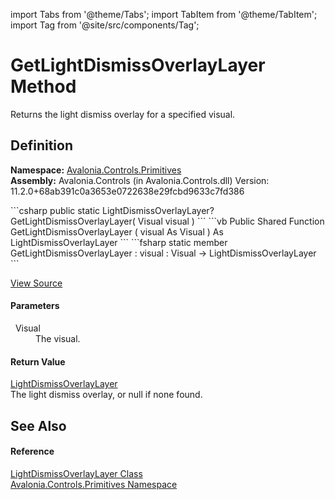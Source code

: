 import Tabs from '@theme/Tabs'; 
import TabItem from '@theme/TabItem'; 
import Tag from '@site/src/components/Tag'; 

# GetLightDismissOverlayLayer Method


Returns the light dismiss overlay for a specified visual.



## Definition
**Namespace:** <a href="N_Avalonia_Controls_Primitives">Avalonia.Controls.Primitives</a>  
**Assembly:** Avalonia.Controls (in Avalonia.Controls.dll) Version: 11.2.0+68ab391c0a3653e0722638e29fcbd9633c7fd386

<Tabs groupId="api-code-preview">
<TabItem value="csharp" label="C#">
```csharp
public static LightDismissOverlayLayer? GetLightDismissOverlayLayer(
	Visual visual
)
```
</TabItem>
<TabItem value="vb" label="VB">
```vb
Public Shared Function GetLightDismissOverlayLayer ( 
	visual As Visual
) As LightDismissOverlayLayer
```
</TabItem>
<TabItem value="fsharp" label="F#">
```fsharp
static member GetLightDismissOverlayLayer : 
        visual : Visual -> LightDismissOverlayLayer 
```
</TabItem>
</Tabs>



<a href="https://github.com/AvaloniaUI/Avalonia/tree/master/srcAvalonia.Controls/Primitives/LightDismissOverlayLayer.cs#L30" title="View the source code">View Source</a>



#### Parameters
<dl><dt>  Visual</dt><dd>The visual.</dd></dl>

#### Return Value
<a href="T_Avalonia_Controls_Primitives_LightDismissOverlayLayer">LightDismissOverlayLayer</a>  
The light dismiss overlay, or null if none found.

## See Also


#### Reference
<a href="T_Avalonia_Controls_Primitives_LightDismissOverlayLayer">LightDismissOverlayLayer Class</a>  
<a href="N_Avalonia_Controls_Primitives">Avalonia.Controls.Primitives Namespace</a>  
